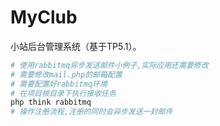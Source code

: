 # MyClub
小站后台管理系统（基于TP5.1）。

```bash
# 使用rabbitmq异步发送邮件小例子,实际应用还需要修改
# 需要修改mail.php的邮箱配置
# 需要配置好rabbitmq环境
# 在项目根目录下执行接收任务
php think rabbitmq
# 操作注册流程,注册的同时会异步发送一封邮件
```
